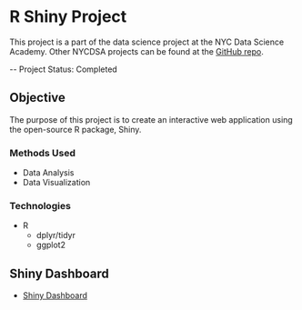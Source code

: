 # R Shiny Project
This project is a part of the data science project at the NYC Data Science Academy. Other NYCDSA projects can be found at the [GitHub repo](https://github.com/wonkang90?tab=repositories).

-- Project Status: Completed

## Objective
The purpose of this project is to create an interactive web application using the open-source R package, Shiny.

### Methods Used
- Data Analysis
- Data Visualization

### Technologies
- R
    - dplyr/tidyr
    - ggplot2

## Shiny Dashboard
- [Shiny Dashboard](https://zonkblack90.shinyapps.io/shiny_project/)
